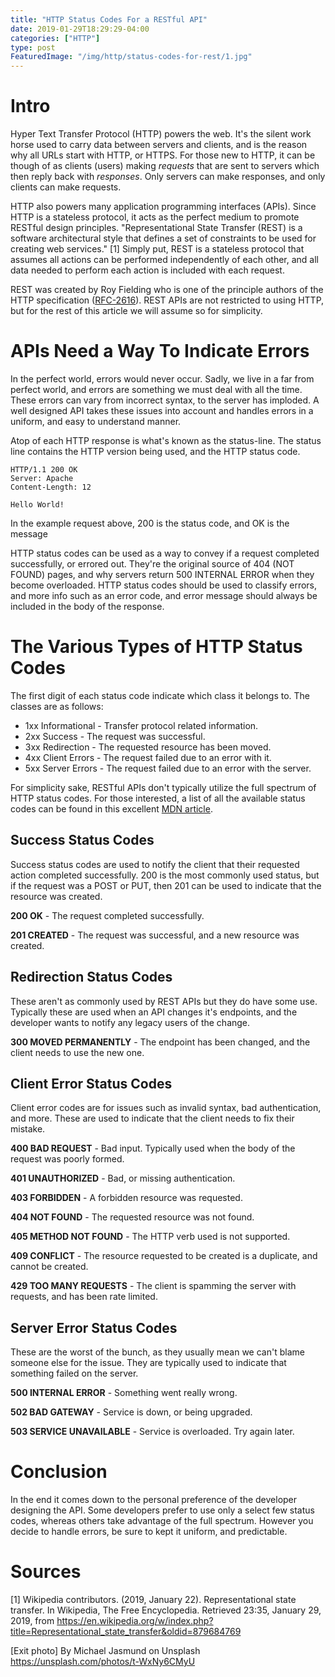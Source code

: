 ```yaml
---
title: "HTTP Status Codes For a RESTful API"
date: 2019-01-29T18:29:29-04:00
categories: ["HTTP"]
type: post
FeaturedImage: "/img/http/status-codes-for-rest/1.jpg"
---
```


# Intro

Hyper Text Transfer Protocol (HTTP) powers the web. It's the silent work horse used to carry data between servers and clients, and is the reason why all URLs start with HTTP, or HTTPS. For those new to HTTP, it can be though of as clients (users) making *requests* that are sent to servers which then reply back with *responses*. Only servers can make responses, and only clients can make requests.

HTTP also powers many application programming interfaces (APIs). Since HTTP is a stateless protocol, it acts as the perfect medium to promote RESTful design principles. "Representational State Transfer (REST) is a software architectural style that defines a set of constraints to be used for creating web services." [1] Simply put, REST is a stateless protocol that assumes all actions can be performed independently of each other, and all data needed to perform each action is included with each request. 

REST was created by Roy Fielding who is one of the principle authors of the HTTP specification ([RFC-2616](https://tools.ietf.org/html/rfc2068)). REST APIs are not restricted to using HTTP, but for the rest of this article we will assume so for simplicity.

# APIs Need a Way To Indicate Errors

In the perfect world, errors would never occur. Sadly, we live in a far from perfect world, and errors are something we must deal with all the time. These errors can vary from incorrect syntax, to the server has imploded. A well designed API takes these issues into account and handles errors in a uniform, and easy to understand manner.

Atop of each HTTP response is what's known as the status-line. The status line contains the HTTP version being used, and the HTTP status code.


```HTTP
HTTP/1.1 200 OK
Server: Apache
Content-Length: 12

Hello World!

```
In the example request above, 200 is the status code, and OK is the message

HTTP status codes can be used as a way to convey if a request completed successfully, or errored out. They're the original source of 404 (NOT FOUND) pages, and why servers return 500 INTERNAL ERROR when they become overloaded. HTTP status codes should be used to classify errors, and more info such as an error code, and error message should always be included in the body of the response.

# The Various Types of HTTP Status Codes

The first digit of each status code indicate which class it belongs to. The classes are as follows:

- 1xx Informational - Transfer protocol related information.
- 2xx Success - The request was successful.
- 3xx Redirection - The requested resource has been moved.
- 4xx Client Errors - The request failed due to an error with it.
- 5xx Server Errors - The request failed due to an error with the server.

For simplicity sake, RESTful APIs don't typically utilize the full spectrum of HTTP status codes. For those interested, a list of all the available status codes can be found in this excellent [MDN article](https://developer.mozilla.org/en-US/docs/Web/HTTP/Status). 

## Success Status Codes

Success status codes are used to notify the client that their requested action completed successfully. 200 is the most commonly used status, but if the request was a POST or PUT, then 201 can be used to indicate that the resource was created.

**200 OK** - The request completed successfully.

**201 CREATED** - The request was successful, and a new resource was created.

## Redirection Status Codes

These aren't as commonly used by REST APIs but they do have some use. Typically these are used when an API changes it's endpoints, and the developer wants to notify any legacy users of the change. 

**300 MOVED PERMANENTLY** - The endpoint has been changed, and the client needs to use the new one.

## Client Error Status Codes

Client error codes are for issues such as invalid syntax, bad authentication, and more. These are used to indicate that the client needs to fix their mistake.

**400 BAD REQUEST** - Bad input. Typically used when the body of the request was poorly formed.

**401 UNAUTHORIZED** - Bad, or missing authentication. 

**403 FORBIDDEN** - A forbidden resource was requested.

**404 NOT FOUND** - The requested resource was not found.

**405 METHOD NOT FOUND** - The HTTP verb used is not supported.

**409 CONFLICT** - The resource requested to be created is a duplicate, and cannot be created.

**429 TOO MANY REQUESTS** - The client is spamming the server with requests, and has been rate limited.

## Server Error Status Codes

These are the worst of the bunch, as they usually mean we can't blame someone else for the issue. They are typically used to indicate that something failed on the server.

**500 INTERNAL ERROR** - Something went really wrong. 

**502 BAD GATEWAY** - Service is down, or being upgraded.

**503 SERVICE UNAVAILABLE** - Service is overloaded. Try again later.

# Conclusion

In the end it comes down to the personal preference of the developer designing the API. Some developers prefer to use only a select few status codes, whereas others take advantage of the full spectrum. However you decide to handle errors, be sure to kept it uniform, and predictable.

# Sources

[1] Wikipedia contributors. (2019, January 22). Representational state transfer. In Wikipedia, The Free Encyclopedia. Retrieved 23:35, January 29, 2019, from https://en.wikipedia.org/w/index.php?title=Representational_state_transfer&oldid=879684769

[Exit photo] By Michael Jasmund on Unsplash
https://unsplash.com/photos/t-WxNy6CMyU